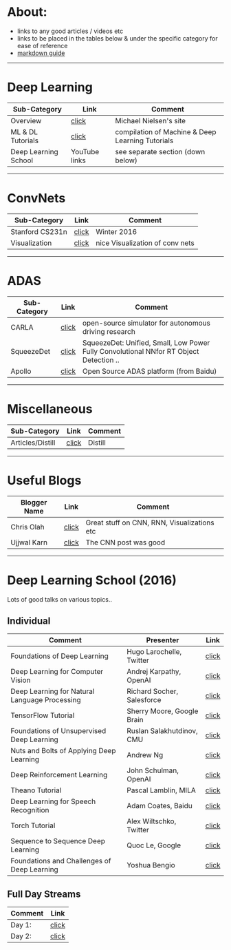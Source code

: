 # About:
 - links to any good articles / videos etc
 - links to be placed in the tables below & under the specific category for ease of reference
 - [markdown guide](https://guides.github.com/features/mastering-markdown/)
---

# Deep Learning
Sub-Category | Link  | Comment
--- | --- |---
Overview|[click](http://neuralnetworksanddeeplearning.com) | Michael Nielsen's site
ML & DL Tutorials | [click](https://github.com/ujjwalkarn/Machine-Learning-Tutorials/blob/master/README.md)| compilation of Machine & Deep Learning Tutorials
Deep Learning School|YouTube links|see separate section (down below)
---

# ConvNets
Sub-Category | Link  | Comment
--- | --- |---
Stanford CS231n|[click](https://www.youtube.com/playlist?list=PLkt2uSq6rBVctENoVBg1TpCC7OQi31AlC)|Winter 2016
Visualization | [click](http://scs.ryerson.ca/~aharley/vis/conv/flat.html)| nice Visualization of conv nets
---

# ADAS
Sub-Category | Link  | Comment
--- | --- |---
CARLA|[click](http://www.carla.org)| open-source simulator for autonomous driving research
SqueezeDet|[click](https://arxiv.org/pdf/1612.01051v3.pdf)| SqueezeDet: Unified, Small, Low Power Fully Convolutional NNfor RT Object Detection ..
Apollo|[click](http://apollo.auto) | Open Source ADAS platform (from Baidu)

---

# Miscellaneous
Sub-Category | Link  | Comment
--- | --- |---
Articles/Distill|[click](https://distill.pub)| Distill

---
# Useful Blogs
Blogger Name | Link  | Comment
--- | --- |---
Chris Olah |[click](https://colah.github.io)| Great stuff on CNN, RNN, Visualizations etc
Ujjwal Karn|[click](https://ujjwalkarn.me/blog/)| The CNN post was good

---
# Deep Learning School (2016)
Lots of good talks on various topics..

##   Individual
Comment|Presenter|Link
--- | --- |--- |
Foundations of Deep Learning| Hugo Larochelle, Twitter |[click](https://youtu.be/zij_FTbJHsk)
Deep Learning for Computer Vision|Andrej Karpathy, OpenAI |[click](https://youtu.be/u6aEYuemt0M)
Deep Learning for Natural Language Processing |Richard Socher, Salesforce |[click](https://youtu.be/oGk1v1jQITw)
TensorFlow Tutorial|Sherry Moore, Google Brain |[click](https://youtu.be/Ejec3ID_h0w)
Foundations of Unsupervised Deep Learning |Ruslan Salakhutdinov, CMU |[click](https://youtu.be/rK6bchqeaN8)
Nuts and Bolts of Applying Deep Learning |Andrew Ng |[click](https://youtu.be/F1ka6a13S9I)
Deep Reinforcement Learning|John Schulman, OpenAI|[click](https://youtu.be/PtAIh9KSnjo)
Theano Tutorial|Pascal Lamblin, MILA |[click](https://youtu.be/OU8I1oJ9HhI)
Deep Learning for Speech Recognition|Adam Coates, Baidu |[click](https://youtu.be/g-sndkf7mCs)
Torch Tutorial|Alex Wiltschko, Twitter |[click](https://youtu.be/L1sHcj3qDNc)
Sequence to Sequence Deep Learning|Quoc Le, Google|[click](https://youtu.be/G5RY_SUJih4)
Foundations and Challenges of Deep Learning |Yoshua Bengio |[click](https://youtu.be/11rsu_WwZTc)

## Full Day Streams
Comment|Link
--- | --- |
Day 1:|[click](https://youtu.be/eyovmAtoUx0)
Day 2:|[click](https://youtu.be/9dXiAecyJrY)

